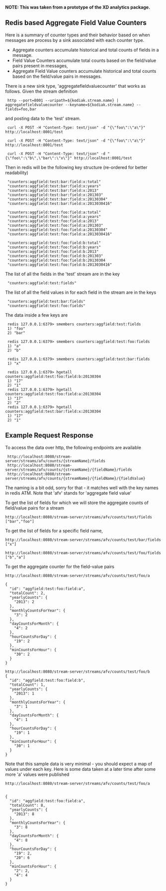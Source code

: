**NOTE:  This was taken from a prototype of the XD analytics package.**

## Redis based Aggregate Field Value Counters

Here is a summary of counter types and their behavior based on when messages are process by a sink associated with each counter type.
* Aggregate counters accumulate historical and total counts of fields in a message.
* Field Value Counters accumulate total counts based on the field/value pairs present in messages, 
* Aggregate Field Value counters accumulate historical and total counts based on the field/value pairs in messages.

There is a new sink type, 'aggregatefieldvaluecounter' that works as follows.  Given the stream definition

     http --port=8001 --uripath=${kodiak.stream.name} | aggregatefieldvaluecounter --keyname=${kodiak.stream.name} --fields=foo,bar 

and posting data to the 'test' stream.

     curl -X POST -H "Content-Type: text/json" -d "{\"foo\":\"a\"}" http://localhost:8001/test
     
     curl -X POST -H "Content-Type: text/json" -d "{\"foo\":\"a\"}" http://localhost:8001/test
     
     curl -X POST -H "Content-Type: text/json" -d "{\"foo\":\"b\",\"bar\":\"x\"}" http://localhost:8001/test

Then in redis will be the following key structure (re-ordered for better readability) 

     "counters:aggfield:test:bar:field:x:total"
     "counters:aggfield:test:bar:field:x:years"
     "counters:aggfield:test:bar:field:x:2013"
     "counters:aggfield:test:bar:field:x:201303"
     "counters:aggfield:test:bar:field:x:20130304"
     "counters:aggfield:test:bar:field:x:2013030416"

     "counters:aggfield:test:foo:field:a:total"
     "counters:aggfield:test:foo:field:a:years"
     "counters:aggfield:test:foo:field:a:2013"
     "counters:aggfield:test:foo:field:a:201303"
     "counters:aggfield:test:foo:field:a:20130304"
     "counters:aggfield:test:foo:field:a:2013030416"

     "counters:aggfield:test:foo:field:b:total"
     "counters:aggfield:test:foo:field:b:years"
     "counters:aggfield:test:foo:field:b:2013"
     "counters:aggfield:test:foo:field:b:201303"
     "counters:aggfield:test:foo:field:b:20130304
     "counters:aggfield:test:foo:field:b:2013030416"

The list of all the fields in the 'test' stream are in the key

     "counters:aggfield:test:fields"

The list of all the field values in for each field in the stream are in the keys

     "counters:aggfield:test:bar:fields"
     "counters:aggfield:test:foo:fields"

The data inside a few keys are

     redis 127.0.0.1:6379> smembers counters:aggfield:test:fields
     1) "foo"
     2) "bar"

     redis 127.0.0.1:6379> smembers counters:aggfield:test:foo:fields
     1) "a"
     2) "b"

     redis 127.0.0.1:6379> smembers counters:aggfield:test:bar:fields
     1) "x"

     redis 127.0.0.1:6379> hgetall counters:aggfield:test:foo:field:b:20130304
     1) "17"
     2) "1"
     redis 127.0.0.1:6379> hgetall counters:aggfield:test:foo:field:a:20130304   
     1) "17"
     2) "2"
     redis 127.0.0.1:6379> hgetall counters:aggfield:test:bar:field:x:20130304
     1) "17"  
     2) "1"

## Example Request Response

To access the data over http, the following endpoints are available

     http://localhost:8080/stream-server/streams/afv/counts/{streamName}/fields
     http://localhost:8080/stream-server/streams/afv/counts/{streamName}/{fieldName}/fields
     http://localhost:8080/stream-server/streams/afv/counts/{streamName}/{fieldName}/{fieldValue}

The naming is a bit odd, sorry for that - it matches well with the key names in redis ATM.  Note that 'afv' stands for 'aggregate field value'

To get the list of fields for which we will store the aggregate counts of field/value pairs for a stream
```
http://localhost:8080/stream-server/streams/afv/counts/test/fields
["bar","foo"]
```

To get the list of fields for a specific field name, 
```
http://localhost:8080/stream-server/streams/afv/counts/test/bar/fields
["x"]

http://localhost:8080/stream-server/streams/afv/counts/test/foo/fields
["b","a"]
```

To get the aggregate counter for the field-value pairs
```
http://localhost:8080/stream-server/streams/afv/counts/test/foo/a

{
  "id": "aggfield:test:foo:field:a",
  "totalCount": 2,
  "yearlyCounts": {
    "2013": 2
  },
  "monthlyCountsForYear": {
    "3": 2
  },
  "dayCountsForMonth": {
    "4": 2
  },
  "hourCountsForDay": {
    "19": 2
  },
  "minCountsForHour": {
    "30": 2
  }
}

http://localhost:8080/stream-server/streams/afv/counts/test/foo/b
{
  "id": "aggfield:test:foo:field:b",
  "totalCount": 1,
  "yearlyCounts": {
    "2013": 1
  },
  "monthlyCountsForYear": {
    "3": 1
  },
  "dayCountsForMonth": {
    "4": 1
  },
  "hourCountsForDay": {
    "19": 1
  },
  "minCountsForHour": {
    "30": 1
  }
}
```
Note that this sample data is very minimal - you should expect a map of values under each key.  Here is some data taken at a later time after some more 'a' values were published

```
http://localhost:8080/stream-server/streams/afv/counts/test/foo/a


{
  "id": "aggfield:test:foo:field:a",
  "totalCount": 8,
  "yearlyCounts": {
    "2013": 8
  },
  "monthlyCountsForYear": {
    "3": 8
  },
  "dayCountsForMonth": {
    "4": 8
  },
  "hourCountsForDay": {
    "19": 2,
    "20": 6
  },
  "minCountsForHour": {
    "2": 2,
    "4": 4
  }
}

